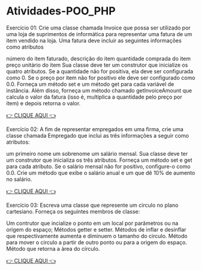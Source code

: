 # Atividades-POO_PHP

Exercício 01: Crie uma classe chamada Invoice que possa ser utilizado por uma loja de suprimentos de informática para representar uma fatura de um item vendido na loja. Uma fatura deve incluir as seguintes informações como atributos

número do item faturado,
descrição do item
quantidade comprada do item
preço unitário do item
Sua classe deve ter um construtor que inicialize os quatro atributos. Se a quantidade não for positiva, ela deve ser configurada como 0. Se o preço por item não for positivo ele deve ser configurado como 0.0. Forneça um método set e um método get para cada variável de instância. Além disso, forneça um método chamado getInvoiceAmount que calcula o valor da fatura (isso é, multiplica a quantidade pelo preço por item) e depois retorna o valor.

[ 👉 CLIQUE AQUI 👈 ](https://github.com/AndressaMSantos/Atividades-POO_PHP/tree/master/Exercício%2001)

Exercício 02: A fim de representar empregados em uma firma, crie uma classe chamada Empregado que inclui as três informações a seguir como atributos:

um primeiro nome
um sobrenome
um salário mensal.
Sua classe deve ter um construtor que inicializa os três atributos. Forneça um método set e get para cada atributo. Se o salário mensal não for positivo, configure-o como 0.0. Crie um método que exibe o salário anual e um que dê 10% de aumento no salário.

[ 👉 CLIQUE AQUI 👈 ](https://github.com/AndressaMSantos/Atividades-POO_PHP/tree/master/Exercício%2002)

Exercício 03: Escreva uma classe que represente um circulo no plano cartesiano. Forneça os seguintes membros de classe:

Um contrutor que incialize o ponto em um local por parâmetros ou na origem do espaço;
Métodos getter e setter.
Métodos de inflar e desinflar que respectivamente aumenta e diminuem o tamanho do circulo.
Método para mover o circulo a partir de outro ponto ou para a origem do espaço.
Método que retorna a àrea do círculo. 

[ 👉 CLIQUE AQUI 👈 ](https://github.com/AndressaMSantos/Atividades-POO_PHP/tree/master/Exercício%2003)
